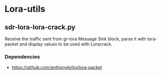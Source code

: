 # Lora-utils

## sdr-lora-lora-crack.py
Receive the traffic sent from gr-lora Message Sink block, parse it with lora-packet and display values to be used with Loracrack.

### Dependencies
- https://github.com/anthonykirby/lora-packet

